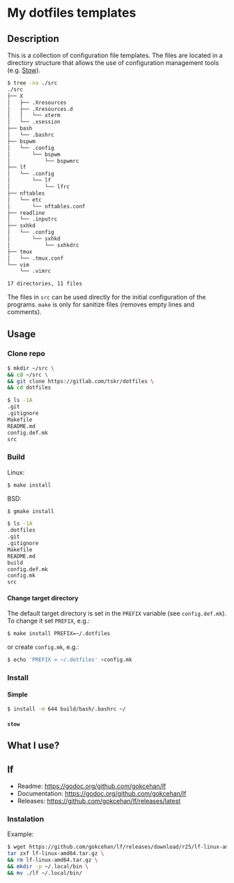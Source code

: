 # My dotfiles templates

## Description

This is a collection of configuration file templates. The files are located in a directory 
structure that allows the use of configuration management tools (e.g. [Stow]).

```sh
$ tree -na ./src
./src
├── X
│   ├── .Xresources
│   ├── .Xresources.d
│   │   └── xterm
│   └── .xsession
├── bash
│   └── .bashrc
├── bspwm
│   └── .config
│       └── bspwm
│           └── bspwmrc
├── lf
│   └── .config
│       └── lf
│           └── lfrc
├── nftables
│   └── etc
│       └── nftables.conf
├── readline
│   └── .inputrc
├── sxhkd
│   └── .config
│       └── sxhkd
│           └── sxhkdrc
├── tmux
│   └── .tmux.conf
└── vim
    └── .vimrc

17 directories, 11 files
```

The files in `src` can be used directly for the initial configuration of the programs. 
`make` is only for sanitize files (removes empty lines and comments).

## Usage

### Clone repo

```sh
$ mkdir ~/src \
&& cd ~/src \
&& git clone https://gitlab.com/tskr/dotfiles \
&& cd dotfiles
```

```sh
$ ls -1A
.git
.gitignore
Makefile
README.md
config.def.mk
src
```

### Build

Linux:
```sh
$ make install
```

BSD:
```sh
$ gmake install
```

```sh
$ ls -1A
.dotfiles
.git
.gitignore
Makefile
README.md
build
config.def.mk
config.mk
src
```

#### Change target directory

The default target directory is set in the `PREFIX` variable (see `config.def.mk`). 
To change it set `PREFIX`, e.g.:

```sh
$ make install PREFIX=~/.dotfiles
```
or create `config.mk`, e.g.:

```sh
$ echo 'PREFIX = ~/.dotfiles' >config.mk
```

### Install

#### Simple

```sh
$ install -m 644 build/bash/.bashrc ~/
```

#### `stow`

## What I use?


## lf

- Readme: https://godoc.org/github.com/gokcehan/lf
- Documentation: https://godoc.org/github.com/gokcehan/lf
- Releases: https://github.com/gokcehan/lf/releases/latest


### Instalation

Example:

```sh
$ wget https://github.com/gokcehan/lf/releases/download/r25/lf-linux-amd64.tar.gz
tar zxf lf-linux-amd64.tar.gz \
&& rm lf-linux-amd64.tar.gz \
&& mkdir -p ~/.local/bin \
&& mv ./lf ~/.local/bin/
```

[Stow]: <https://www.gnu.org/software/stow/>


